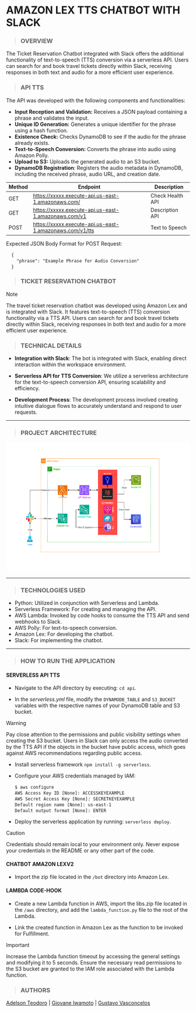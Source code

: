 # AMAZON LEX TTS CHATBOT WITH SLACK

> ### **OVERVIEW**

The Ticket Reservation Chatbot integrated with Slack offers the additional functionality of text-to-speech (TTS) conversion via a serverless API. Users can search for and book travel tickets directly within Slack, receiving responses in both text and audio for a more efficient user experience.

> ### **API TTS**

The API was developed with the following components and functionalities:

- **Input Reception and Validation:** Receives a JSON payload containing a phrase and validates the input.
- **Unique ID Generation:** Generates a unique identifier for the phrase using a hash function.
- **Existence Check:** Checks DynamoDB to see if the audio for the phrase already exists.
- **Text-to-Speech Conversion:** Converts the phrase into audio using Amazon Polly.
- **Upload to S3:** Uploads the generated audio to an S3 bucket.
- **DynamoDB Registration**: Registers the audio metadata in DynamoDB, including the received phrase, audio URL, and creation date.

| Method | Endpoint                                                 | Description      |
| ------ | -------------------------------------------------------- | ---------------- |
| GET    | https://xxxxx.execute-api.us-east-1.amazonaws.com/       | Check Health API |
| GET    | https://xxxxx.execute-api.us-east-1.amazonaws.com/v1     | Description API  |
| POST   | https://xxxxx.execute-api.us-east-1.amazonaws.com/v1/tts | Text to Speech   |

Expected JSON Body Format for POST Request:

```
  {
    "phrase": "Example Phrase for Audio Conversion"
  }
```

> ### **TICKET RESERVATION CHATBOT**

> [!NOTE]
> The travel ticket reservation chatbot was developed using Amazon Lex and is integrated with Slack. It features text-to-speech (TTS) conversion functionality via a TTS API. Users can search for and book travel tickets directly within Slack, receiving responses in both text and audio for a more efficient user experience.

> ### **TECHNICAL DETAILS**

- **Integration with Slack**: The bot is integrated with Slack, enabling direct interaction within the workspace environment.

- **Serverless API for TTS Conversion**: We utilize a serverless architecture for the text-to-speech conversion API, ensuring scalability and efficiency.

- **Development Process**: The development process involved creating intuitive dialogue flows to accurately understand and respond to user requests.

---

> ### **PROJECT ARCHITECTURE**

![Flow Architecture](assets/architecture.png)

---

> ### **TECHNOLOGIES USED**

- Python: Utilized in conjunction with Serverless and Lambda.
- Serverless Framework: For creating and managing the API.
- AWS Lambda: Invoked by code hooks to consume the TTS API and send webhooks to Slack.
- AWS Polly: For text-to-speech conversion.
- Amazon Lex: For developing the chatbot.
- Slack: For implementing the chatbot.

---

> ### **HOW TO RUN THE APPLICATION**

#### SERVERLESS API TTS

- Navigate to the API directory by executing: `cd api`.

- In the _serverless.yml_ file, modify the `DYNAMODB_TABLE` and `S3_BUCKET` variables with the respective names of your DynamoDB table and S3 bucket.

> [!WARNING]
> Pay close attention to the permissions and public visibility settings when creating the S3 bucket. Users in Slack can only access the audio converted by the TTS API if the objects in the bucket have public access, which goes against AWS recommendations regarding public access.

- Install serverless framework `npm install -g serverless`.

- Configure your AWS credentials managed by IAM:

  ```
  $ aws configure
  AWS Access Key ID [None]: ACCESSKEYEXAMPLE
  AWS Secret Access Key [None]: SECRETKEYEXAMPLE
  Default region name [None]: us-east-1
  Default output format [None]: ENTER
  ```

- Deploy the serverless application by running: `serverless deploy`.

> [!CAUTION]
> Credentials should remain local to your environment only. Never expose your credentials in the README or any other part of the code.

#### CHATBOT AMAZON LEXV2

- Import the zip file located in the `/bot` directory into Amazon Lex.

#### LAMBDA CODE-HOOK

- Create a new Lambda function in AWS, import the libs.zip file located in the `/aws` directory, and add the `lambda_function.py` file to the root of the Lambda.

- Link the created function in Amazon Lex as the function to be invoked for Fulfillment.

> [!IMPORTANT]
> Increase the Lambda function timeout by accessing the general settings and modifying it to 5 seconds. Ensure the necessary read permissions to the S3 bucket are granted to the IAM role associated with the Lambda function.

> ### **AUTHORS**

[Adelson Teodoro](https://github.com/imrooteodoro) | [Giovane Iwamoto](https://github.com/GiovaneIwamoto) | [Gustavo Vasconcelos](https://github.com/GustavoSVasconcelos)
